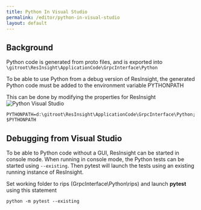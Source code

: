 ```yaml
---
title: Python In Visual Studio
permalink: /editor/python-in-visual-studio
layout: default
---
```


## Background
Python code is generated from proto files, and is exported into `\gitroot\ResInsight\ApplicationCode\GrpcInterface\Python`

To be able to use Python from a debug version of ResInsight, the generated Python code must be added to the environment variable PYTHONPATH

This can be done by modifying the properties for ResInsight
![Python Visual Studio]({{site.baseurl}}/assets/images/python_environment_settings.png)

`PYTHONPATH=d:\gitroot\ResInsight\ApplicationCode\GrpcInterface\Python;$PYTHONPATH`

## Debugging from Visual Studio
To be able to Python code without a GUI, ResInsight can be started in console mode. When running in console mode, the Python tests can be started using `--existing`. Then pytest will launch the tests using an existing running instance of ResInsight.

Set working folder to rips (GrpcInterface\Python\rips) and launch **pytest** using this statement

    python -m pytest --existing
